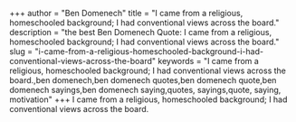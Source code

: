 +++
author = "Ben Domenech"
title = "I came from a religious, homeschooled background; I had conventional views across the board."
description = "the best Ben Domenech Quote: I came from a religious, homeschooled background; I had conventional views across the board."
slug = "i-came-from-a-religious-homeschooled-background-i-had-conventional-views-across-the-board"
keywords = "I came from a religious, homeschooled background; I had conventional views across the board.,ben domenech,ben domenech quotes,ben domenech quote,ben domenech sayings,ben domenech saying,quotes, sayings,quote, saying, motivation"
+++
I came from a religious, homeschooled background; I had conventional views across the board.

